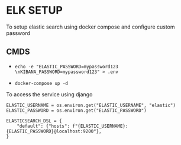 # ELK SETUP

To setup elastic search using docker compose and configure custom password

## CMDS

- `echo -e "ELASTIC_PASSWORD=mypassword123 \nKIBANA_PASSWORD=mypassword123" > .env`

- `docker-compose up -d`

To access the service using django

```
ELASTIC_USERNAME = os.environ.get("ELASTIC_USERNAME", "elastic")
ELASTIC_PASSWORD = os.environ.get("ELASTIC_PASSWORD")

ELASTICSEARCH_DSL = {
    "default": {"hosts": f"{ELASTIC_USERNAME}:{ELASTIC_PASSWORD}@localhost:9200"},
}
```
